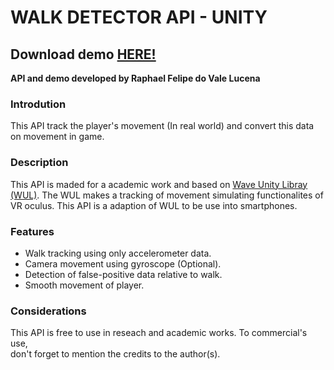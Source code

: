 <h1>WALK DETECTOR API - UNITY</h1>

<h2>Download demo <a href="">HERE!</a></h2>

<b>API and demo developed by Raphael Felipe do Vale Lucena</b>

<h3>Introdution</h3>
This API track the player's movement (In real world) and convert this data on movement in game. 

<h3>Description</h3>
This API is maded for a academic work and based on <a href="https://github.com/Wave-Unity-Library/Motion-Mapping">Wave Unity Libray (WUL)</a>. The WUL makes a tracking of movement 
simulating functionalites of VR oculus. This API is a adaption of WUL to be use into smartphones.

<h3>Features</h3>
<ul>
<li>Walk tracking using only accelerometer data.</li>
<li>Camera movement using gyroscope (Optional).</li>
<li>Detection of false-positive data relative to walk.</li>
<li>Smooth movement of player.</li>
</ul>

<h3>Considerations</h3>
This API is free to use in reseach and academic works. 
To commercial's use,<br> don't forget to mention the credits to the author(s).


